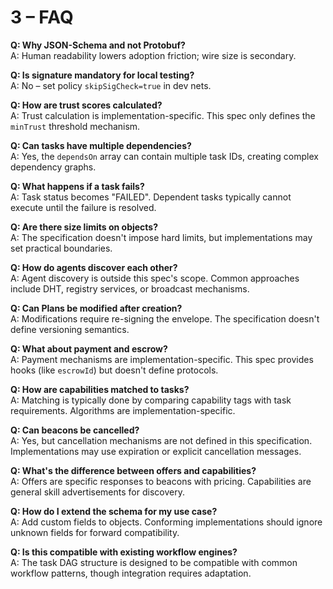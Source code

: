 # 3 – FAQ

**Q: Why JSON-Schema and not Protobuf?**  
A: Human readability lowers adoption friction; wire size is secondary.

**Q: Is signature mandatory for local testing?**  
A: No – set policy `skipSigCheck=true` in dev nets.

**Q: How are trust scores calculated?**  
A: Trust calculation is implementation-specific. This spec only defines the `minTrust` threshold mechanism.

**Q: Can tasks have multiple dependencies?**  
A: Yes, the `dependsOn` array can contain multiple task IDs, creating complex dependency graphs.

**Q: What happens if a task fails?**  
A: Task status becomes "FAILED". Dependent tasks typically cannot execute until the failure is resolved.

**Q: Are there size limits on objects?**  
A: The specification doesn't impose hard limits, but implementations may set practical boundaries.

**Q: How do agents discover each other?**  
A: Agent discovery is outside this spec's scope. Common approaches include DHT, registry services, or broadcast mechanisms.

**Q: Can Plans be modified after creation?**  
A: Modifications require re-signing the envelope. The specification doesn't define versioning semantics.

**Q: What about payment and escrow?**  
A: Payment mechanisms are implementation-specific. This spec provides hooks (like `escrowId`) but doesn't define protocols.

**Q: How are capabilities matched to tasks?**  
A: Matching is typically done by comparing capability tags with task requirements. Algorithms are implementation-specific.

**Q: Can beacons be cancelled?**  
A: Yes, but cancellation mechanisms are not defined in this specification. Implementations may use expiration or explicit cancellation messages.

**Q: What's the difference between offers and capabilities?**  
A: Offers are specific responses to beacons with pricing. Capabilities are general skill advertisements for discovery.

**Q: How do I extend the schema for my use case?**  
A: Add custom fields to objects. Conforming implementations should ignore unknown fields for forward compatibility.

**Q: Is this compatible with existing workflow engines?**  
A: The task DAG structure is designed to be compatible with common workflow patterns, though integration requires adaptation.
